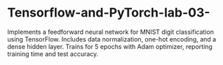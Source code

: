 # Tensorflow-and-PyTorch-lab-03-
Implements a feedforward neural network for MNIST digit classification using TensorFlow. Includes data normalization, one-hot encoding, and a dense hidden layer. Trains for 5 epochs with Adam optimizer, reporting training time and test accuracy.
